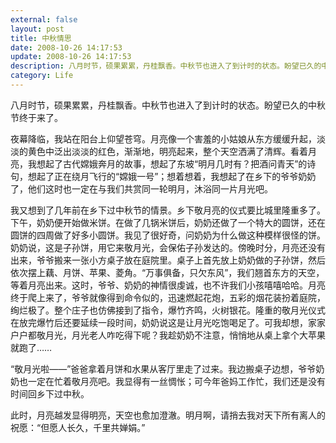 ```yaml
---
external: false
layout: post
title: 中秋情思
date: 2008-10-26 14:17:53
update: 2008-10-26 14:17:53
description: 八月时节，硕果累累，丹桂飘香。中秋节也进入了到计时的状态。盼望已久的中秋节终于来了。
category: Life
---
```

八月时节，硕果累累，丹桂飘香。中秋节也进入了到计时的状态。盼望已久的中秋节终于来了。

夜幕降临，我站在阳台上仰望苍穹。月亮像一个害羞的小姑娘从东方缓缓升起，淡淡的黄色中泛出淡淡的红色，渐渐地，明亮起来，整个天空洒满了清辉。看着月亮，我想起了古代嫦娥奔月的故事，想起了东坡“明月几时有？把酒问青天”的诗句，想起了正在绕月飞行的“嫦娥一号”；想着想着，我想起了在乡下的爷爷奶奶了，他们这时也一定在与我们共赏同一轮明月，沐浴同一片月光吧。

我又想到了几年前在乡下过中秋节的情景。乡下敬月亮的仪式要比城里隆重多了。下午，奶奶便开始做米饼。在做了几锅米饼后，奶奶还做了一个特大的圆饼，还在圆饼的四周做了好多小圆饼。我见了很好奇，问奶奶为什么做这种模样很怪的饼。奶奶说，这是子孙饼，用它来敬月光，会保佑子孙发达的。傍晚时分，月亮还没有出来，爷爷搬来一张小方桌子放在庭院里。桌子上首先放上奶奶做的子孙饼，然后依次摆上藕、月饼、苹果、菱角。“万事俱备，只欠东风”，我们翘首东方的天空，等着月亮出来。这时，爷爷、奶奶的神情很虔诚，也不许我们小孩嘻嘻哈哈。月亮终于爬上来了，爷爷就像得到命令似的，迅速燃起花炮，五彩的烟花装扮着庭院，绚烂极了。整个庄子也仿佛接到了指令，爆竹齐鸣，火树银花。隆重的敬月光仪式在放完爆竹后还要延续一段时间，奶奶说这是让月光吃饱喝足了。可我却想，家家户户都敬月光，月光老人咋吃得下呢？我趁奶奶不注意，悄悄地从桌上拿个大苹果就跑了……

“敬月光啦——”爸爸拿着月饼和水果从客厅里走了过来。我边搬桌子边想，爷爷奶奶也一定在忙着敬月亮吧。我显得有一丝惆怅；可今年爸妈工作忙，我们还是没有时间回乡下过中秋。

此时，月亮越发显得明亮，天空也愈加澄澈。明月啊，请捎去我对天下所有离人的祝愿：“但愿人长久，千里共婵娟。”
